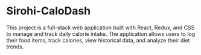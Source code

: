 # Sirohi-CaloDash
This project is a full-stack web application built with React, Redux, and CSS to manage and track daily calorie intake. The application allows users to log their food items, track calories, view historical data, and analyze their diet trends.
